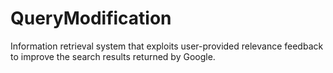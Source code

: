 # QueryModification
Information retrieval system that exploits user-provided relevance feedback to improve the search results returned by Google.
